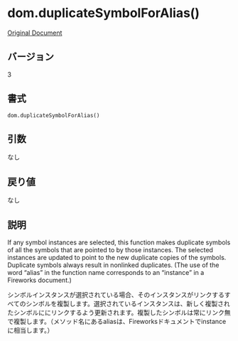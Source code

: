 # dom.duplicateSymbolForAlias()

[Original Document](http://help.adobe.com/en_US/fireworks/cs/extend/WS5b3ccc516d4fbf351e63e3d1183c94856c-7de5.html)

## バージョン

3

## 書式

```
dom.duplicateSymbolForAlias()
```

## 引数

なし

## 戻り値

なし

## 説明

If any symbol instances are selected, this function makes duplicate symbols of all the symbols that are pointed to by those instances. The selected instances are updated to point to the new duplicate copies of the symbols. Duplicate symbols always result in nonlinked duplicates. (The use of the word “alias” in the function name corresponds to an “instance” in a Fireworks document.)

シンボルインスタンスが選択されている場合、そのインスタンスがリンクするすべてのシンボルを複製します。選択されているインスタンスは、新しく複製されたシンボルににリンクするよう更新されます。複製したシンボルは常にリンク無で複製します。（メソッド名にあるaliasは、Fireworksドキュメントでinstanceに相当します。）